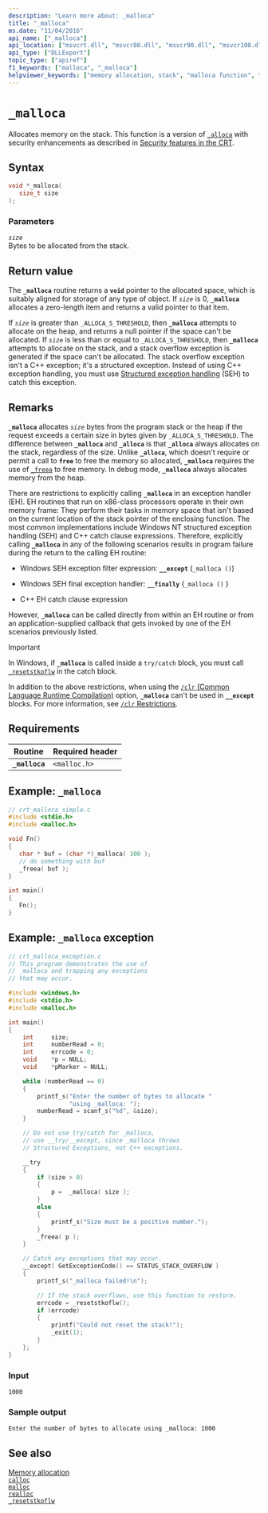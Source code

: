 ```yaml
---
description: "Learn more about: _malloca"
title: "_malloca"
ms.date: "11/04/2016"
api_name: ["_malloca"]
api_location: ["msvcrt.dll", "msvcr80.dll", "msvcr90.dll", "msvcr100.dll", "msvcr100_clr0400.dll", "msvcr110.dll", "msvcr110_clr0400.dll", "msvcr120.dll", "msvcr120_clr0400.dll", "ucrtbase.dll"]
api_type: ["DLLExport"]
topic_type: ["apiref"]
f1_keywords: ["malloca", "_malloca"]
helpviewer_keywords: ["memory allocation, stack", "malloca function", "_malloca function"]
---
```

# `_malloca`

Allocates memory on the stack. This function is a version of [`_alloca`](alloca.md) with security enhancements as described in [Security features in the CRT](../security-features-in-the-crt.md).

## Syntax

```C
void *_malloca(
   size_t size
);
```

### Parameters

*`size`*\
Bytes to be allocated from the stack.

## Return value

The **`_malloca`** routine returns a **`void`** pointer to the allocated space, which is suitably aligned for storage of any type of object. If *`size`* is 0, **`_malloca`** allocates a zero-length item and returns a valid pointer to that item.

If *`size`* is greater than `_ALLOCA_S_THRESHOLD`, then **`_malloca`** attempts to allocate on the heap, and returns a null pointer if the space can't be allocated. If *`size`* is less than or equal to `_ALLOCA_S_THRESHOLD`, then **`_malloca`** attempts to allocate on the stack, and a stack overflow exception is generated if the space can't be allocated. The stack overflow exception isn't a C++ exception; it's a structured exception. Instead of using C++ exception handling, you must use [Structured exception handling](../../cpp/structured-exception-handling-c-cpp.md) (SEH) to catch this exception.

## Remarks

**`_malloca`** allocates *`size`* bytes from the program stack or the heap if the request exceeds a certain size in bytes given by `_ALLOCA_S_THRESHOLD`. The difference between **`_malloca`** and **`_alloca`** is that **`_alloca`** always allocates on the stack, regardless of the size. Unlike **`_alloca`**, which doesn't require or permit a call to **`free`** to free the memory so allocated, **`_malloca`** requires the use of [`_freea`](freea.md) to free memory. In debug mode, **`_malloca`** always allocates memory from the heap.

There are restrictions to explicitly calling **`_malloca`** in an exception handler (EH). EH routines that run on x86-class processors operate in their own memory frame: They perform their tasks in memory space that isn't based on the current location of the stack pointer of the enclosing function. The most common implementations include Windows NT structured exception handling (SEH) and C++ catch clause expressions. Therefore, explicitly calling **`_malloca`** in any of the following scenarios results in program failure during the return to the calling EH routine:

- Windows SEH exception filter expression: **`__except`** (`_malloca ()`)

- Windows SEH final exception handler: **`__finally`** {`_malloca ()` }

- C++ EH catch clause expression

However, **`_malloca`** can be called directly from within an EH routine or from an application-supplied callback that gets invoked by one of the EH scenarios previously listed.

> [!IMPORTANT]
> In Windows, if **`_malloca`** is called inside a `try/catch` block, you must call [`_resetstkoflw`](resetstkoflw.md) in the catch block.

In addition to the above restrictions, when using the [`/clr` (Common Language Runtime Compilation)](../../build/reference/clr-common-language-runtime-compilation.md) option, **`_malloca`** can't be used in **`__except`** blocks. For more information, see [`/clr` Restrictions](../../build/reference/clr-restrictions.md).

## Requirements

| Routine | Required header |
|---|---|
| **`_malloca`** | `<malloc.h>` |

## Example: `_malloca`

```C
// crt_malloca_simple.c
#include <stdio.h>
#include <malloc.h>

void Fn()
{
   char * buf = (char *)_malloca( 100 );
   // do something with buf
   _freea( buf );
}

int main()
{
   Fn();
}
```

## Example: `_malloca` exception

```C
// crt_malloca_exception.c
// This program demonstrates the use of
// _malloca and trapping any exceptions
// that may occur.

#include <windows.h>
#include <stdio.h>
#include <malloc.h>

int main()
{
    int     size;
    int     numberRead = 0;
    int     errcode = 0;
    void    *p = NULL;
    void    *pMarker = NULL;

    while (numberRead == 0)
    {
        printf_s("Enter the number of bytes to allocate "
                 "using _malloca: ");
        numberRead = scanf_s("%d", &size);
    }

    // Do not use try/catch for _malloca,
    // use __try/__except, since _malloca throws
    // Structured Exceptions, not C++ exceptions.

    __try
    {
        if (size > 0)
        {
            p =  _malloca( size );
        }
        else
        {
            printf_s("Size must be a positive number.");
        }
        _freea( p );
    }

    // Catch any exceptions that may occur.
    __except( GetExceptionCode() == STATUS_STACK_OVERFLOW )
    {
        printf_s("_malloca failed!\n");

        // If the stack overflows, use this function to restore.
        errcode = _resetstkoflw();
        if (errcode)
        {
            printf("Could not reset the stack!");
            _exit(1);
        }
    };
}
```

### Input

```Input
1000
```

### Sample output

```Output
Enter the number of bytes to allocate using _malloca: 1000
```

## See also

[Memory allocation](../memory-allocation.md)\
[`calloc`](calloc.md)\
[`malloc`](malloc.md)\
[`realloc`](realloc.md)\
[`_resetstkoflw`](resetstkoflw.md)
